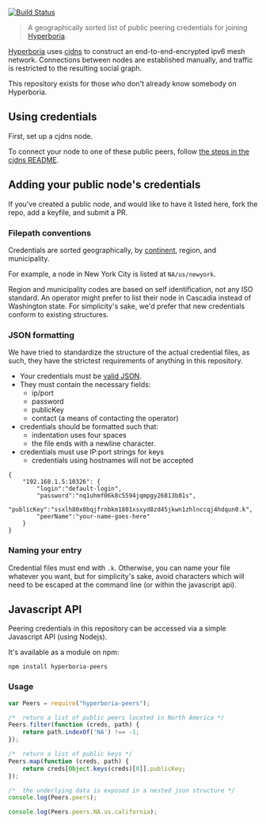 [![Build Status](https://secure.travis-ci.org/hyperboria/peers.png)](http://travis-ci.org/hyperboria/peers)

> A geographically sorted list of public peering credentials for joining [Hyperboria](https://hyperboria.net/).

[Hyperboria](https://hyperboria.net/) uses [cjdns](https://github.com/cjdelisle/cjdns) to construct an end-to-end-encrypted ipv6 mesh network.
Connections between nodes are established manually, and traffic is restricted to the resulting social graph.

This repository exists for those who don't already know somebody on Hyperboria.

## Using credentials

First, set up a cjdns node.

To connect your node to one of these public peers, follow [the steps in the cjdns README](https://github.com/cjdelisle/cjdns/#3-connect-your-node-to-your-friends-node).

## Adding your public node's credentials

If you've created a public node, and would like to have it listed here, fork the repo, add a keyfile, and submit a PR.

### Filepath conventions
Credentials are sorted geographically, by [continent](https://github.com/hyperboria/docs/blob/master/cjdns/nodeinfo-json.md#regarding-continent-codes), region, and municipality.

For example, a node in New York City is listed at `NA/us/newyork`.

Region and municipality codes are based on self identification, not any ISO standard.
An operator might prefer to list their node in Cascadia instead of Washington state.
For simplicity's sake, we'd prefer that new credentials conform to existing structures.

### JSON formatting

We have tried to standardize the structure of the actual credential files, as such, they have the strictest requirements of anything in this repository.

* Your credentials must be [valid JSON](http://jsonlint.com/).
* They must contain the necessary fields:
  + ip/port
  + password
  + publicKey
  + contact (a means of contacting the operator)
* credentials should be formatted such that:
  - indentation uses four spaces
  - the file ends with a newline character.
* credentials must use IP:port strings for keys
  - credentials using hostnames will not be accepted

```
{
    "192.168.1.5:10326": {
        "login":"default-login",
        "password":"nq1uhmf06k8c5594jqmpgy26813b81s",
        "publicKey":"ssxlh80x0bqjfrnbkm1801xsxyd8zd45jkwn1zhlnccqj4hdqun0.k",
        "peerName":"your-name-goes-here"
    }
}
```

### Naming your entry

Credential files must end with `.k`.
Otherwise, you can name your file whatever you want, but for simplicity's sake, avoid characters which will need to be escaped at the command line (or within the javascript api).

## Javascript API

Peering credentials in this repository can be accessed via a simple Javascript API (using Nodejs).

It's available as a module on npm:

`npm install hyperboria-peers`

### Usage

```Javascript
var Peers = require("hyperboria-peers");

/*  return a list of public peers located in North America */
Peers.filter(function (creds, path) {
    return path.indexOf('NA') !== -1;
});

/*  return a list of public keys */
Peers.map(function (creds, path) {
    return creds[Object.keys(creds)[0]].publicKey;
});

/*  the underlying data is exposed in a nested json structure */
console.log(Peers.peers);

console.log(Peers.peers.NA.us.california);
```
